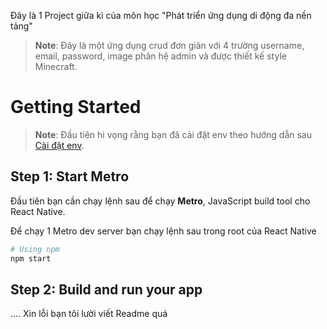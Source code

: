 Đây là 1 Project giữa kì của môn học "Phát triển ứng dụng di động đa nền tảng"
> **Note**: Đây là một ứng dụng crud đơn giản với 4 trường username, email, password, image phân hệ admin và được thiết kế style Minecraft.

# Getting Started

> **Note**: Đầu tiên hi vọng rằng bạn đã cài đặt env theo hướng dẫn sau  [Cài đặt env](https://reactnative.dev/docs/set-up-your-environment).

## Step 1: Start Metro

Đầu tiên bạn cần chạy lệnh sau để chạy **Metro**, JavaScript build tool cho React Native.

Để chạy 1 Metro dev server bạn chạy lệnh sau trong root của React Native

```sh
# Using npm
npm start

```

## Step 2: Build and run your app

.... Xin lỗi bạn tôi lười viết Readme quá
